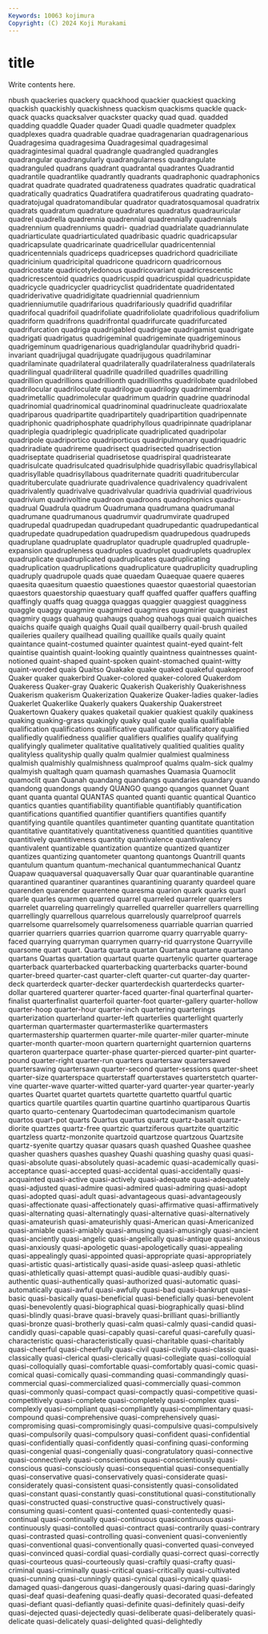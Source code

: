```yaml
---
Keywords: 10063 kojimura
Copyright: (C) 2024 Koji Murakami
---
```


# title

Write contents here.



nbush quackeries quackery quackhood quackier
quackiest quacking quackish quackishly quackishness quackism quackisms quackle quack-quack quacks
quacksalver quackster quacky quad quad. quadded quadding quaddle Quader quader
Quadi quadle quadmeter quadplex quadplexes quadra quadrable quadrae quadragenarian quadragenarious
Quadragesima quadragesima Quadragesimal quadragesimal quadragintesimal quadral quadrangle quadrangled quadrangles quadrangular
quadrangularly quadrangularness quadrangulate quadranguled quadrans quadrant quadrantal quadrantes Quadrantid quadrantile
quadrantlike quadrantly quadrants quadraphonic quadraphonics quadrat quadrate quadrated quadrateness quadrates
quadratic quadratical quadratically quadratics Quadratifera quadratiferous quadrating quadrato- quadratojugal quadratomandibular
quadrator quadratosquamosal quadratrix quadrats quadratum quadrature quadratures quadratus quadrauricular quadrel
quadrella quadrennia quadrennial quadrennially quadrennials quadrennium quadrenniums quadri- quadriad quadrialate
quadriannulate quadriarticulate quadriarticulated quadribasic quadric quadricapsular quadricapsulate quadricarinate quadricellular quadricentennial
quadricentennials quadriceps quadricepses quadrichord quadriciliate quadricinium quadricipital quadricone quadricorn quadricornous
quadricostate quadricotyledonous quadricovariant quadricrescentic quadricrescentoid quadrics quadricuspid quadricuspidal quadricuspidate quadricycle
quadricycler quadricyclist quadridentate quadridentated quadriderivative quadridigitate quadriennial quadriennium quadrienniumutile quadrifarious
quadrifariously quadrifid quadrifilar quadrifocal quadrifoil quadrifoliate quadrifoliolate quadrifolious quadrifolium quadriform
quadrifrons quadrifrontal quadrifurcate quadrifurcated quadrifurcation quadriga quadrigabled quadrigae quadrigamist quadrigate
quadrigati quadrigatus quadrigeminal quadrigeminate quadrigeminous quadrigeminum quadrigenarious quadriglandular quadrihybrid quadri-invariant
quadrijugal quadrijugate quadrijugous quadrilaminar quadrilaminate quadrilateral quadrilaterally quadrilateralness quadrilaterals quadrilingual
quadriliteral quadrille quadrilled quadrilles quadrilling quadrillion quadrillions quadrillionth quadrillionths quadrilobate
quadrilobed quadrilocular quadriloculate quadrilogue quadrilogy quadrimembral quadrimetallic quadrimolecular quadrimum quadrin
quadrine quadrinodal quadrinomial quadrinomical quadrinominal quadrinucleate quadrioxalate quadriparous quadripartite quadripartitely
quadripartition quadripennate quadriphonic quadriphosphate quadriphyllous quadripinnate quadriplanar quadriplegia quadriplegic quadriplicate
quadriplicated quadripolar quadripole quadriportico quadriporticus quadripulmonary quadriquadric quadriradiate quadrireme quadrisect
quadrisected quadrisection quadriseptate quadriserial quadrisetose quadrispiral quadristearate quadrisulcate quadrisulcated quadrisulphide
quadrisyllabic quadrisyllabical quadrisyllable quadrisyllabous quadriternate quadriti quadritubercular quadrituberculate quadriurate quadrivalence
quadrivalency quadrivalent quadrivalently quadrivalve quadrivalvular quadrivia quadrivial quadrivious quadrivium quadrivoltine
quadroon quadroons quadrophonics quadru- quadrual Quadrula quadrum Quadrumana quadrumana quadrumanal
quadrumane quadrumanous quadrumvir quadrumvirate quadruped quadrupedal quadrupedan quadrupedant quadrupedantic quadrupedantical
quadrupedate quadrupedation quadrupedism quadrupedous quadrupeds quadruplane quadruplate quadruplator quadruple quadrupled
quadruple-expansion quadrupleness quadruples quadruplet quadruplets quadruplex quadruplicate quadruplicated quadruplicates quadruplicating
quadruplication quadruplications quadruplicature quadruplicity quadrupling quadruply quadrupole quads quae quaedam
Quaequae quaere quaeres quaesita quaesitum quaestio quaestiones quaestor quaestorial quaestorian
quaestors quaestorship quaestuary quaff quaffed quaffer quaffers quaffing quaffingly quaffs
quag quagga quaggas quaggier quaggiest quagginess quaggle quaggy quagmire quagmired
quagmires quagmirier quagmiriest quagmiry quags quahaug quahaugs quahog quahogs quai
quaich quaiches quaichs quaife quaigh quaighs Quail quail quailberry quail-brush
quailed quaileries quailery quailhead quailing quaillike quails quaily quaint quaintance
quaint-costumed quainter quaintest quaint-eyed quaint-felt quaintise quaintish quaint-looking quaintly quaintness
quaintnesses quaint-notioned quaint-shaped quaint-spoken quaint-stomached quaint-witty quaint-worded quais Quaitso Quakake
quake quaked quakeful quakeproof Quaker quaker quakerbird Quaker-colored quaker-colored Quakerdom
Quakeress Quaker-gray Quakeric Quakerish Quakerishly Quakerishness Quakerism quakerism Quakerization Quakerize
Quaker-ladies quaker-ladies Quakerlet Quakerlike Quakerly quakers Quakership Quakerstreet Quakertown Quakery
quakes quaketail quakier quakiest quakily quakiness quaking quaking-grass quakingly quaky
qual quale qualia qualifiable qualification qualifications qualificative qualificator qualificatory qualified
qualifiedly qualifiedness qualifier qualifiers qualifies qualify qualifying qualifyingly qualimeter qualitative
qualitatively qualitied qualities quality qualityless qualityship qually qualm qualmier qualmiest
qualminess qualmish qualmishly qualmishness qualmproof qualms qualm-sick qualmy qualmyish qualtagh
quam quamash quamashes Quamasia Quamoclit quamoclit quan Quanah quandang quandangs
quandaries quandary quando quandong quandongs quandy QUANGO quango quangos quannet
Quant quant quanta quantal QUANTAS quanted quanti quantic quantical Quantico
quantics quanties quantifiability quantifiable quantifiably quantification quantifications quantified quantifier quantifiers
quantifies quantify quantifying quantile quantiles quantimeter quanting quantitate quantitation quantitative
quantitatively quantitativeness quantitied quantities quantitive quantitively quantitiveness quantity quantivalence quantivalency
quantivalent quantizable quantization quantize quantized quantizer quantizes quantizing quantometer quantong
quantongs Quantrill quants quantulum quantum quantum-mechanical quantummechanical Quantz Quapaw quaquaversal
quaquaversally Quar quar quarantinable quarantine quarantined quarantiner quarantines quarantining quaranty
quardeel quare quarenden quarender quarentene quaresma quarion quark quarks quarl
quarle quarles quarmen quarred quarrel quarreled quarreler quarrelers quarrelet quarreling
quarrelingly quarrelled quarreller quarrellers quarrelling quarrellingly quarrellous quarrelous quarrelously quarrelproof
quarrels quarrelsome quarrelsomely quarrelsomeness quarriable quarrian quarried quarrier quarriers quarries
quarrion quarrome quarry quarryable quarry-faced quarrying quarryman quarrymen quarry-rid quarrystone
Quarryville quarsome quart quart. Quarta quarta quartan Quartana quartane quartano
quartans Quartas quartation quartaut quarte quartenylic quarter quarterage quarterback quarterbacked
quarterbacking quarterbacks quarter-bound quarter-breed quarter-cast quarter-cleft quarter-cut quarter-day quarter-deck quarterdeck
quarter-decker quarterdeckish quarterdecks quarter-dollar quartered quarterer quarter-faced quarter-final quarterfinal quarter-finalist
quarterfinalist quarterfoil quarter-foot quarter-gallery quarter-hollow quarter-hoop quarter-hour quarter-inch quartering quarterings
quarterization quarterland quarter-left quarterlies quarterlight quarterly quarterman quartermaster quartermasterlike quartermasters
quartermastership quartermen quarter-mile quarter-miler quarter-minute quarter-month quarter-moon quartern quarternight quarternion
quarterns quarteron quarterpace quarter-phase quarter-pierced quarter-pint quarter-pound quarter-right quarter-run quarters
quartersaw quartersawed quartersawing quartersawn quarter-second quarter-sessions quarter-sheet quarter-size quarterspace quarterstaff
quarterstaves quarterstetch quarter-vine quarter-wave quarter-witted quarter-yard quarter-year quarter-yearly quartes Quartet
quartet quartets quartette quartetto quartful quartic quartics quartile quartiles quartin
quartine quartinho quartiparous Quartis quarto quarto-centenary Quartodeciman quartodecimanism quartole quartos
quart-pot quarts Quartus quartus quartz quartz-basalt quartz-diorite quartzes quartz-free quartzic
quartziferous quartzite quartzitic quartzless quartz-monzonite quartzoid quartzose quartzous Quartzsite quartz-syenite
quartzy quasar quasars quash quashed Quashee quashee quasher quashers quashes
quashey Quashi quashing quashy quasi quasi- quasi-absolute quasi-absolutely quasi-academic quasi-academically
quasi-acceptance quasi-accepted quasi-accidental quasi-accidentally quasi-acquainted quasi-active quasi-actively quasi-adequate quasi-adequately quasi-adjusted
quasi-admire quasi-admired quasi-admiring quasi-adopt quasi-adopted quasi-adult quasi-advantageous quasi-advantageously quasi-affectionate quasi-affectionately
quasi-affirmative quasi-affirmatively quasi-alternating quasi-alternatingly quasi-alternative quasi-alternatively quasi-amateurish quasi-amateurishly quasi-American quasi-Americanized
quasi-amiable quasi-amiably quasi-amusing quasi-amusingly quasi-ancient quasi-anciently quasi-angelic quasi-angelically quasi-antique quasi-anxious
quasi-anxiously quasi-apologetic quasi-apologetically quasi-appealing quasi-appealingly quasi-appointed quasi-appropriate quasi-appropriately quasi-artistic quasi-artistically
quasi-aside quasi-asleep quasi-athletic quasi-athletically quasi-attempt quasi-audible quasi-audibly quasi-authentic quasi-authentically quasi-authorized
quasi-automatic quasi-automatically quasi-awful quasi-awfully quasi-bad quasi-bankrupt quasi-basic quasi-basically quasi-beneficial quasi-beneficially
quasi-benevolent quasi-benevolently quasi-biographical quasi-biographically quasi-blind quasi-blindly quasi-brave quasi-bravely quasi-brilliant quasi-brilliantly
quasi-bronze quasi-brotherly quasi-calm quasi-calmly quasi-candid quasi-candidly quasi-capable quasi-capably quasi-careful quasi-carefully
quasi-characteristic quasi-characteristically quasi-charitable quasi-charitably quasi-cheerful quasi-cheerfully quasi-civil quasi-civilly quasi-classic quasi-classically
quasi-clerical quasi-clerically quasi-collegiate quasi-colloquial quasi-colloquially quasi-comfortable quasi-comfortably quasi-comic quasi-comical quasi-comically
quasi-commanding quasi-commandingly quasi-commercial quasi-commercialized quasi-commercially quasi-common quasi-commonly quasi-compact quasi-compactly quasi-competitive
quasi-competitively quasi-complete quasi-completely quasi-complex quasi-complexly quasi-compliant quasi-compliantly quasi-complimentary quasi-compound quasi-comprehensive
quasi-comprehensively quasi-compromising quasi-compromisingly quasi-compulsive quasi-compulsively quasi-compulsorily quasi-compulsory quasi-confident quasi-confidential quasi-confidentially
quasi-confidently quasi-confining quasi-conforming quasi-congenial quasi-congenially quasi-congratulatory quasi-connective quasi-connectively quasi-conscientious quasi-conscientiously
quasi-conscious quasi-consciously quasi-consequential quasi-consequentially quasi-conservative quasi-conservatively quasi-considerate quasi-considerately quasi-consistent quasi-consistently
quasi-consolidated quasi-constant quasi-constantly quasi-constitutional quasi-constitutionally quasi-constructed quasi-constructive quasi-constructively quasi-consuming quasi-content
quasi-contented quasi-contentedly quasi-continual quasi-continually quasi-continuous quasicontinuous quasi-continuously quasi-contolled quasi-contract quasi-contrarily
quasi-contrary quasi-contrasted quasi-controlling quasi-convenient quasi-conveniently quasi-conventional quasi-conventionally quasi-converted quasi-conveyed quasi-convinced
quasi-cordial quasi-cordially quasi-correct quasi-correctly quasi-courteous quasi-courteously quasi-craftily quasi-crafty quasi-criminal quasi-criminally
quasi-critical quasi-critically quasi-cultivated quasi-cunning quasi-cunningly quasi-cynical quasi-cynically quasi-damaged quasi-dangerous quasi-dangerously
quasi-daring quasi-daringly quasi-deaf quasi-deafening quasi-deafly quasi-decorated quasi-defeated quasi-defiant quasi-defiantly quasi-definite
quasi-definitely quasi-deify quasi-dejected quasi-dejectedly quasi-deliberate quasi-deliberately quasi-delicate quasi-delicately quasi-delighted quasi-delightedly
